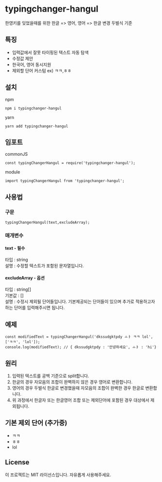 # typingchanger-hangul
한영키를 잊었을때를 위한
한글 => 영어, 영어 => 한글 변경
두벌식 기준



## 특징
- 입력값에서 잘못 타이핑된 텍스트 자동 탐색
- 수정값 제안
- 한국어, 영어 동시지원
- 제외할 단어 커스텀 ex) ㅋㅋ,ㅎㅎ

## 설치
npm
```
npm i typingchanger-hangul
```
yarn
```
yarn add typingchanger-hangul
```

## 임포트
commonJS
```
const typingChangerHangul = require('typingchanger-hangul');
```

module
```
import typingChangerHangul from 'typingchanger-hangul';
```

## 사용법
### 구문
```
typingChangerHangul(text,excludeArray); 
```
### 매개변수
#### text - 필수
타입 : string<br>
설명 : 수정할 텍스트가 포함된 문자열입니다.<br>

#### excludeArray - 옵션
타입 : string[]<br>
기본값 : []<br>
설명 : 수정시 제외될 단어들입니다.
기본제공되는 단어들이 있으며
추가로 적용하고자하는 단어를 입력해주시면 됩니다.

## 예제
```
const modifiedText = typingChangerHangul('dkssudgktpdy ㅗㅑ ㅋㅋ lol', ['ㅋㅋ', 'lol']); 
console.log(modifiedText); // { dkssudgktpdy : '안녕하세요', ㅗㅑ : 'hi'}
```

## 원리
1. 입력된 텍스트를 공백 기준으로 split합니다.
2. 한글의 경우 자모음의 조합이 완벽하지 않은 경우 영어로 변환합니다.
3. 영어의 경우 두벌식 한글로 변경했을때 자모음의 조합이 완벽한 경우 한글로 변환합니다.
4. 위 과정에서 한글자 또는 한글영어 조합 또는 제외단어에 포함된 경우 대상에서 제외됩니다.

## 기본 제외 단어 (추가중)
- ㅋㅋ
- ㅎㅎ
- lol

## License
이 프로젝트는 MIT 라이선스입니다. 자유롭게 사용해주세요.

